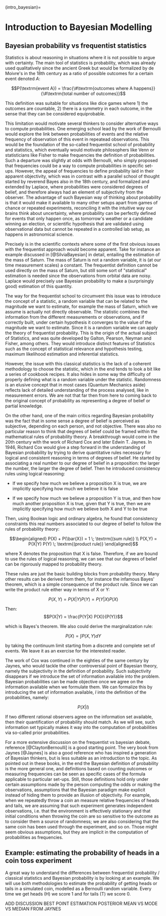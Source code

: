 (intro_bayesian)=
# Introduction to Bayesian Modelling

## Bayesian probability vs frequentist statistics

Statistics is about reasoning in situations where it is not possible to argue with certainty. The main tool of statistics is probability, which was already used qualitatively since the ancient Greek but would be
formalized by de Moivre's in the 18th century as a ratio of possible outcomes for a certain event denoted $A$:

$$P(\textrm{event A}) = \frac{\#\textrm{outcomes where A happens}}{\#\textrm{total number of outcomes}}$$

This definition was suitable for situations like dice games where 1) the outcomes are countable, 2) there is a symmetry in each outcome, in the sense that they can be considered equiprobable.

This limitation would motivate several thinkers to consider alternative ways to compute probabilities. One emerging school lead by the work of Bernoulli would explore the link between probabilities of events and the
relative frequency of observation of this event in repeatead observations. This would be the foundation of the so-called frequentist school of probability and statistics, which eventually would motivate
philosophers like Venn or statisticians like Fisher to make frequencies the definition of probabilities. Such a departure was slightly at odds with Bernoulli, who simply proposed that frequencies could be a way to compute probabilities in specific set-ups. However, the appeal of
frequencies to define probability laid in their apparent objectivity, which was in contrast with a parallel school of thought started by reverend Bayes also in the 18th century, and formalized and extended by Laplace, where probabilities were considered degrees of belief, and
therefore always had an element of subjectivity from the observer. The advantage of such Bayesian way of thinking about probability is that it would make it available to many other setups apart from games of chance
or repeated experiments, reconciling it with the intuitive way our brains think about uncertainty, where probability can be perfectly defined for events that only happen once, as tomorrow's weather or a
candidate winning an election, or scientific hypothesis that are validated using observational data but cannot be repeated in a controlled lab setup, as happens in astronomical science.

Precisely is in the scientific contexts where some of the first obvious issues with the frequentist approach would become apparent. Take for instance an example discussed in [@SilviaBayesian] in detail, entailing
the estimation of the mass of Saturn. The mass of Saturn is not a random variable, it is (at our time measurement scales) a constant. The frequentist definition cannot be used directly on the mass of Saturn,
but still some sort of \"statistical\" estimation is needed since the observations from orbital data are noisy. Laplace would precisely use Bayesian probability to make a (surprisingly good) estimation of this
quantity.

The way for the frequentist school to circumvent this issue was to introduce the concept of a statistic, a random variable that can be related to the magnitude we want to estimate, for example the mass of
Saturn, which we assume is actually not directly observable. The statistic combines the information from the different measurements or observations, and if correctly built, under certain hypothesis it
converges to the value of the magnitude we want to estimate. Since it is a random variable we can apply the theory of frequentist probability. This is the origin of the actual subject of Statistics, and was quite
developed by Galton, Pearson, Neyman and Fisher, among others. They would introduce distinct features of Statistics such as the concept of statistical relevance and hypothesis testing, maximum likelihood
estimation and inferential statistics.

However, the issue with this classical statistics is the lack of a coherent methodology to choose the statistic, which in the end tends to look a bit like a series of cookbook recipes. It also hides in some way
the difficulty of properly defining what is a random variable under the statistic. Randomness is an elusive concept that in most cases (Quantum Mechanics aside) reflects lack of detailed understanding of the process
analysed, like in measurement errors. We are not that far then from here to coming back to the original concept of probability as representing a degree of belief or partial knowledge.

On the other hand, one of the main critics regarding Bayesian probability was the fact that in some sense a degree of belief is perceived as subjective, depending on each person, and not objective.
There was also no particular reason to think that degrees of belief could be framed within the mathematical rules of probability theory. A breakthrough would come in the 20th century with the work of Richard Cox and later Edwin T. Jaynes. In 1946, Richard Cox would give a step
forward in the understanding of Bayesian probability by trying to derive quantitative rules necessary for logical and consistent reasoning in terms of degrees of belief. He started by associating a real number to
our degree of belief in a proposition: the larger the number, the larger the degree of belief. Then he introduced consistency rules using logical
reasoning:

-   If we specify how much we believe a proposition X is true, we are implicitly specifying how much we believe it is false

-   If we specify how much we believe a proposition Y is true, and then how much another proposition X is true, given that Y is true, then we are implicitly specifying how much we believe both X and Y to be true

Then, using Boolean logic and ordinary algebra, he found that consistency constraints this real numbers associated to our degree of belief to follow the rules of probability theory: 

$$\begin{aligned}
P(X) + P(\bar{X}) = 1 \; \textrm{(sum rule)} \\  
P(X,Y) = P(X|Y) P(Y)  \; \textrm{(product rule)}
\end{aligned}$$

where ̄X denotes the proposition that X is false. Therefore, if we are bound to use the rules of logical reasoning, we can see that our degrees of belief can be rigorously mapped to probability theory.

These rules are just the basic building blocks from probability theory. Many other results can be derived from them, for instance the infamous Bayes' theorem, which is a simple consequence of the product rule. Since
we can write the product rule either way in terms of X or Y:

$$P(X,Y) = P(X|Y) P(Y) = P(Y|X) P(X)$$ 

Then:
$$P(X|Y) = \frac{P(Y|X) P(X)}{P(Y)}$$ 

which is Bayes's theorem. We also could derive the marginalization rule: 

$$P(X) = \int P(X,Y) dY$$ 

by taking the continuum limit starting from a discrete and complete set of events. We leave it as an exercise for the interested reader.

The work of Cox was continued in the eighties of the same century by Jaynes, who would tackle the other controversial point of Bayesian theory, namely the subjectivity in the definition of probability. Such
subjectivity disappears if we introduce the set of information available into the problem. Bayesian probabilities can be made objective once we
agree on the information available when we formulate them. We can formalize this by introducing the set of information available, $I$ into the definition of the probabilities, namely: 

$$P(X|I)$$ 

If two different rational observers agree on the information set available, then their
quantification of probability should match. As we will see, such information set typically makes it way into the computation of probabilities via so-called prior probabilities.

For a more extensive discussion on the frequentist vs bayesian debate, reference [@ClaytonBernoulli] is a good starting point. The very book from Jaynes [@Jaynes] is also a good reference who has inspired a generation of Bayesian thinkers, but is less suitable as an introduction
to the topic. As pointed out in these books, in the end the Bayesian definition of probability is the more general one, and definitions based on counting outcomes or measuring frequencies can be seen as specific
cases of the formula applicable to particular set-ups. Still, those definitions hold only under certain assumptions made by the person computing the odds or making the observations, assumptions that the
Bayesian paradigm make explicit instead of hiding them to provide an illusion of objectivity. For example, when we repeatedly throw a coin an measure relative frequencies of heads and tails, we are assuming that
such experiment generates independent observations, i.e. that the environment is effectively stationary and that initial conditions when throwing the coin are so sensitive to the outcome as to consider them a
source of randomness; we are also considering that the same coin has been used through the experiment, and so on. Those might seem obvious assumptions, but they are implicit in the computation of probabilities
as frequencies.

## Example: estimating the probability of heads in a coin toss experiment

A great way to understand the differences between frequentist probability / classical statistics and Bayesian probability is by looking at an example. We will use both methodologies to estimate the
probability of getting heads or tails in a simulated coin, modelled as a Bernoulli random variable. Every time we get heads (H) we score 1 and for tails (T) we score 0.

ADD DISCUSSION BEST POINT ESTIMATION POSTERIOR MEAN VS MODE VS MEDIAN
FROM JAYNES
